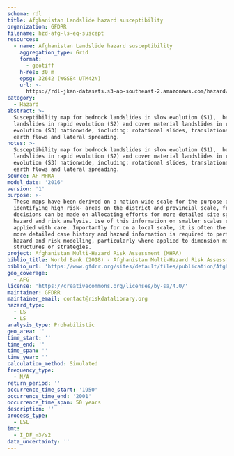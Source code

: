 ```yaml
---
schema: rdl
title: Afghanistan Landslide hazard susceptibility
organization: GFDRR
filename: hzd-afg-ls-eq-suscept
resources:
  - name: Afghanistan Landslide hazard susceptibility
    aggregation_type: Grid
    format:
      - geotiff
    h-res: 30 m
    epsg: 32642 (WGS84 UTM42N)
    url: >-
      https://rdl-jkan-datasets.s3-ap-southeast-2.amazonaws.com/hazard/hzd-afg-ls-eq-susceptibility.zip
category:
  - Hazard
abstract: >-
  Susceptibility map for bedrock landslides in slow evolution (S1),  bedrock
  landslides in rapid evolution (S2) and cover material landslides in rapid
  evolution (S3) nationwide, including: rotational slides, translational slides,
  earth flows and lateral spreading.
notes: >-
  Susceptibility map for bedrock landslides in slow evolution (S1),  bedrock
  landslides in rapid evolution (S2) and cover material landslides in rapid
  evolution (S3) nationwide, including: rotational slides, translational slides,
  earth flows and lateral spreading.
source: AF-MHRA
model_date: '2016'
version: '1'
purpose: >-
  These maps have been derived on a nation-wide scale for the purpose of
  identifying high risk- areas on the district and provincial scale, from which
  decisions can be made on allocating efforts for more detailed site specific
  hazard and risk analysis. Use of this information on smaller scales should be
  applied with care. Importantly for on a local scale, it is often the case that
  more detailed case history and hazard information is required to perform such
  hazard and risk modelling, particularly where applied to dimension mitigation
  structures or strategies.
project: Afghanistan Multi-Hazard Risk Assessment (MHRA)
biblio_title: World Bank (2018) - Afghanistan Multi-Hazard Risk Assessment
biblio_url: 'https://www.gfdrr.org/sites/default/files/publication/Afghanistan_MHRA.pdf'
geo_coverage:
  - AFG
license: 'https://creativecommons.org/licenses/by-sa/4.0/'
maintainer: GFDRR
maintainer_email: contact@riskdatalibrary.org
hazard_type:
  - LS
  - LS
analysis_type: Probabilistic
geo_area: ''
time_start: ''
time_end: ''
time_span: ''
time_year: ''
calculation_method: Simulated
frequency_type:
  - N/A
return_period: ''
occurrence_time_start: '1950'
occurrence_time_end: '2001'
occurrence_time_span: 50 years
description: ''
process_type:
  - LSL
imt:
  - I_DF_m3/s2
data_uncertainty: ''
---
```

